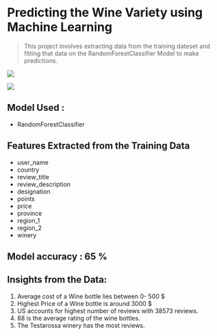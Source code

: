 # Predicting the Wine Variety using Machine Learning

> This project involves extracting data from the training dateset and fitting that data on the RandomForestClassifier Model to make predictions.

![](https://github.com/pradnyalgandhi/Wine-Prediction-ML/tree/master/data/Images/graph1.png)

![](https://github.com/pradnyalgandhi/Wine-Prediction-ML/tree/master/data/Images/graph2.png)

## Model Used :
* RandomForestClassifier

## Features Extracted from the Training Data
* user_name 
* country
* review_title 
* review_description 
* designation 
* points 
* price  
* province 
* region_1 
* region_2 
* winery 
## Model accuracy : 65 %

## Insights from the Data:
1. Average cost of a Wine bottle lies between 0- 500 $
2. Highest Price of a Wine bottle is around 3000 $
3. US accounts for highest number of reviews with 38573 reviews.
4. 88 is the average rating of the wine bottles.
5. The Testarossa winery has the most reviews.

